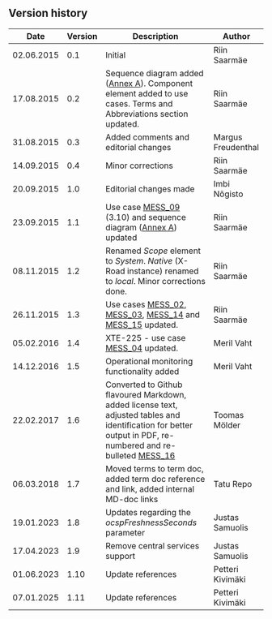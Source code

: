 ## Version history

| Date       | Version | Description                                                                                                                                                                                                                                                              | Author             |
|------------|---------|--------------------------------------------------------------------------------------------------------------------------------------------------------------------------------------------------------------------------------------------------------------------------|--------------------|
| 02.06.2015 | 0.1     | Initial                                                                                                                                                                                                                                                                  | Riin Saarmäe       |
| 17.08.2015 | 0.2     | Sequence diagram added ([Annex A](#annex-a-sequence-diagram-for-messaging)). Component element added to use cases. Terms and Abbreviations section updated.                                                                                                              | Riin Saarmäe       |
| 31.08.2015 | 0.3     | Added comments and editorial changes                                                                                                                                                                                                                                     | Margus Freudenthal |
| 14.09.2015 | 0.4     | Minor corrections                                                                                                                                                                                                                                                        | Riin Saarmäe       |
| 20.09.2015 | 1.0     | Editorial changes made                                                                                                                                                                                                                                                   | Imbi Nõgisto       |
| 23.09.2015 | 1.1     | Use case [MESS\_09](#310-uc-mess_09-log-message-and-signature-to-message-log) (3.10) and sequence diagram ([Annex A](#annex-a-sequence-diagram-for-messaging)) updated                                                                                                   | Riin Saarmäe       |
| 08.11.2015 | 1.2     | Renamed *Scope* element to *System*. *Native* (X-Road instance) renamed to *local*. Minor corrections done.                                                                                                                                                              | Riin Saarmäe       |
| 26.11.2015 | 1.3     | Use cases [MESS\_02](#33-uc-mess_02-process-x-road-soap-request), [MESS\_03](#34-uc-mess_03-process-x-road-request-message), [MESS\_14](#315-uc-mess_14-get-ocsp-responses) and [MESS\_15](#316-uc-mess_15-get-and-verify-ocsp-response) updated.                        | Riin Saarmäe       |
| 05.02.2016 | 1.4     | XTE-225 - use case [MESS\_04](#35-uc-mess_04-verify-soap-message) updated.                                                                                                                                                                                               | Meril Vaht         |
| 14.12.2016 | 1.5     | Operational monitoring functionality added                                                                                                                                                                                                                               | Meril Vaht         |
| 22.02.2017 | 1.6     | Converted to Github flavoured Markdown, added license text, adjusted tables and identification for better output in PDF, re-numbered and re-bulleted [MESS\_16](#317-uc-mess_16-store-operational-monitoring-data-and-forward-the-data-to-operational-monitoring-daemon) | Toomas Mölder      |
| 06.03.2018 | 1.7     | Moved terms to term doc, added term doc reference and link, added internal MD-doc links                                                                                                                                                                                  | Tatu Repo          |
| 19.01.2023 | 1.8     | Updates regarding the *ocspFreshnessSeconds* parameter                                                                                                                                                                                                                   | Justas Samuolis    |
| 17.04.2023 | 1.9     | Remove central services support                                                                                                                                                                                                                                          | Justas Samuolis    |
| 01.06.2023 | 1.10    | Update references                                                                                                                                                                                                                                                        | Petteri Kivimäki   |
| 07.01.2025 | 1.11    | Update references                                                                                                                                                                                                                                                        | Petteri Kivimäki   |